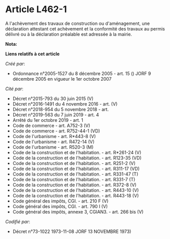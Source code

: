 # Article L462-1

A l'achèvement des travaux de construction ou d'aménagement, une déclaration attestant cet achèvement et la conformité des
travaux au permis délivré ou à la déclaration préalable est adressée à la mairie.

**Nota:**



**Liens relatifs à cet article**

_Créé par_:

  - Ordonnance n°2005-1527 du 8 décembre 2005 - art. 15 () JORF 9 décembre 2005 en vigueur le 1er octobre 2007

_Cité par_:

  - Décret n°2015-793 du 30 juin 2015 (V)
  - Décret n°2016-1491 du 4 novembre 2016 - art. (V)
  - Décret n°2018-954 du 5 novembre 2018 - art.
  - Décret n°2019-563 du 7 juin 2019 - art. 4
  - Arrêté du 1er octobre 2019 - art. 1
  - Code de commerce - art. A752-3 (V)
  - Code de commerce - art. R752-44-1 (VD)
  - Code de l'urbanisme - art. R*443-8 (V)
  - Code de l'urbanisme - art. R472-14 (V)
  - Code de l'urbanisme - art. R520-3 (M)
  - Code de la construction et de l'habitation. - art. R*261-24 (V)
  - Code de la construction et de l'habitation. - art. R123-35 (VD)
  - Code de la construction et de l'habitation. - art. R251-2 (V)
  - Code de la construction et de l'habitation. - art. R311-17 (VD)
  - Code de la construction et de l'habitation. - art. R331-47 (T)
  - Code de la construction et de l'habitation. - art. R331-7 (T)
  - Code de la construction et de l'habitation. - art. R372-8 (V)
  - Code de la construction et de l'habitation. - art. R443-10 (V)
  - Code de la construction et de l'habitation. - art. R443-18 (V)
  - Code général des impôts, CGI. - art. 210 F (V)
  - Code général des impôts, CGI. - art. 790 I (V)
  - Code général des impôts, annexe 3, CGIAN3. - art. 266 bis (V)

_Codifié par_:

  - Décret n°73-1022 1973-11-08 JORF 13 NOVEMBRE 1973)
